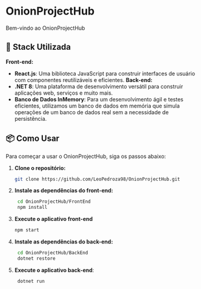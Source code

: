 # OnionProjectHub

Bem-vindo ao OnionProjectHub

## 🚀 Stack Utilizada
**Front-end:**
- **React.js**: Uma biblioteca JavaScript para construir interfaces de usuário com componentes reutilizáveis e eficientes.
**Back-end:**
- **.NET 8**: Uma plataforma de desenvolvimento versátil para construir aplicações web, serviços e muito mais.
- **Banco de Dados InMemory**: Para um desenvolvimento ágil e testes eficientes, utilizamos um banco de dados em memória que simula operações de um banco de dados real sem a necessidade de persistência.

## 📦 Como Usar

Para começar a usar o OnionProjectHub, siga os passos abaixo:

1. **Clone o repositório:**
      ```bash
      git clone https://github.com/LeoPedroza98/OnionProjectHub.git
      ```
2. **Instale as dependências do front-end:**
      ```bash
       cd OnionProjectHub/FrontEnd
       npm install
      ```
3. **Execute o aplicativo front-end**
      ```bash
      npm start
      ```
4. **Instale as dependências do back-end:**
     ```bash
      cd OnionProjectHub/BackEnd
      dotnet restore
     ```
5. **Execute o aplicativo back-end**:
     ```bash
      dotnet run
     ```
